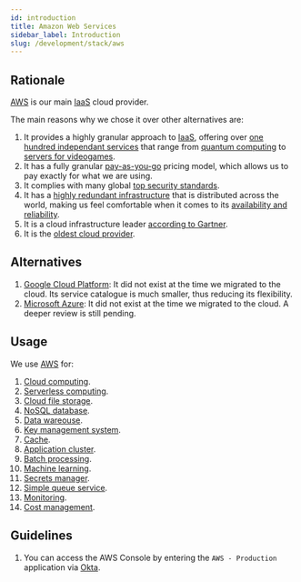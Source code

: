 ```yaml
---
id: introduction
title: Amazon Web Services
sidebar_label: Introduction
slug: /development/stack/aws
---
```


## Rationale

[AWS](https://aws.amazon.com/) is our main
[IaaS](https://en.wikipedia.org/wiki/Infrastructure_as_a_service)
cloud provider.

The main reasons why we chose it
over other alternatives are:

1. It provides a highly granular approach to
[IaaS](https://en.wikipedia.org/wiki/Infrastructure_as_a_service),
offering over
[one hundred independant services](https://aws.amazon.com/)
that range from
[quantum computing](https://aws.amazon.com/braket)
to
[servers for videogames](https://aws.amazon.com/gamelift).
1. It has a fully granular
[pay-as-you-go](https://aws.amazon.com/pricing)
pricing model,
which allows us to pay exactly for what
we are using.
1. It complies with
many global
[top security standards](https://aws.amazon.com/compliance/programs/).
1. It has a
[highly redundant infrastructure](https://aws.amazon.com/about-aws/global-infrastructure/?hp=tile&tile=map)
that is distributed across the world,
making us feel comfortable
when it comes to its
[availability and reliability](https://status.aws.amazon.com/).
1. It is a cloud infrastructure leader
[according to Gartner](https://www.c-sharpcorner.com/article/top-10-cloud-service-providers/).
1. It is the
[oldest cloud provider](https://www.techaheadcorp.com/blog/top-cloud-service-providers/#:~:text=Since%20AWS%20is%20the%20oldest,recently%20launched%20AWS%20Storage%20Gateway.).

## Alternatives

1. [Google Cloud Platform](https://cloud.google.com/gcp):
It did not exist at the time we migrated to the cloud.
Its service catalogue is much smaller,
thus reducing its flexibility.
1. [Microsoft Azure](https://azure.microsoft.com/en-us/):
It did not exist at the time we migrated to the cloud.
A deeper review is still pending.

## Usage

We use [AWS](https://aws.amazon.com/) for:

1. [Cloud computing](https://aws.amazon.com/ec2/).
1. [Serverless computing](https://aws.amazon.com/lambda/).
1. [Cloud file storage](https://aws.amazon.com/s3/).
1. [NoSQL database](https://aws.amazon.com/dynamodb/).
1. [Data wareouse](https://aws.amazon.com/redshift/).
1. [Key management system](https://aws.amazon.com/kms/).
1. [Cache](https://aws.amazon.com/redis/).
1. [Application cluster](https://aws.amazon.com/eks/).
1. [Batch processing](https://aws.amazon.com/batch/).
1. [Machine learning](https://aws.amazon.com/sagemaker/).
1. [Secrets manager](https://aws.amazon.com/secrets-manager/).
1. [Simple queue service](https://aws.amazon.com/sqs/).
1. [Monitoring](https://aws.amazon.com/cloudwatch/).
1. [Cost management](https://aws.amazon.com/aws-cost-management/).

## Guidelines

1. You can access the AWS Console
by entering the `AWS - Production`
application via [Okta](/development/stack/okta).
